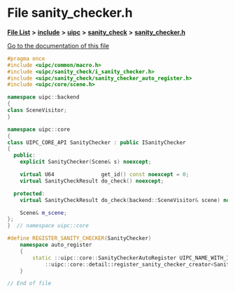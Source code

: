

# File sanity\_checker.h

[**File List**](files.md) **>** [**include**](dir_d44c64559bbebec7f509842c48db8b23.md) **>** [**uipc**](dir_9f30510905f1286cc334e7ecdb1aceca.md) **>** [**sanity\_check**](dir_bc94a01fec317e710a764ca285cf9c79.md) **>** [**sanity\_checker.h**](sanity__checker_8h.md)

[Go to the documentation of this file](sanity__checker_8h.md)


```C++
#pragma once
#include <uipc/common/macro.h>
#include <uipc/sanity_check/i_sanity_checker.h>
#include <uipc/sanity_check/sanity_checker_auto_register.h>
#include <uipc/core/scene.h>

namespace uipc::backend
{
class SceneVisitor;
}

namespace uipc::core
{
class UIPC_CORE_API SanityChecker : public ISanityChecker
{
  public:
    explicit SanityChecker(Scene& s) noexcept;

    virtual U64               get_id() const noexcept = 0;
    virtual SanityCheckResult do_check() noexcept;

  protected:
    virtual SanityCheckResult do_check(backend::SceneVisitor& scene) noexcept = 0;

    Scene& m_scene;
};
}  // namespace uipc::core

#define REGISTER_SANITY_CHECKER(SanityChecker)                                                       \
    namespace auto_register                                                                          \
    {                                                                                                \
        static ::uipc::core::SanityCheckerAutoRegister UIPC_NAME_WITH_ID(SanityCheckerAutoRegister){ \
            ::uipc::core::detail::register_sanity_checker_creator<SanityChecker>()};                 \
    }

// End of file
```


